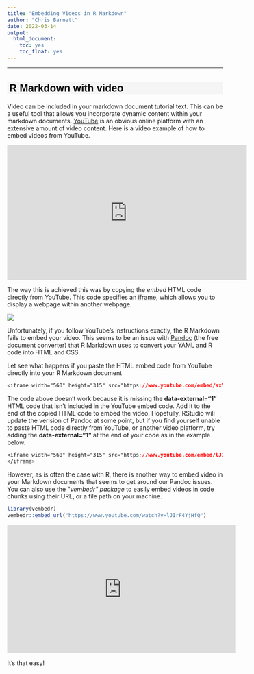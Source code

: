 ```yaml
---
title: "Embedding Videos in R Markdown"
author: "Chris Barnett"
date: 2022-03-14
output:
  html_document:
    toc: yes
    toc_float: yes
---
```


<link href="/rmarkdown-libs/vembedr/css/vembedr.css" rel="stylesheet" />

<style type="text/css">
h1.title { /* Header 4 - and the author and date headers use this too  */
  font-size: 40px;
  font-style: normal;
  font-weight: bold;
  font-family: Tahoma, Verdana, sans-serif;
  color: Black;
}

h4.author { /* Header 4 - and the author and date headers use this too  */
  font-size: 20px;
  font-style: normal;
  font-family: Tahoma, Verdana, sans-serif;
  color: Black;

}
h4.date { /* Header 4 - and the author and date headers use this too  */
  font-size: 20px;
  font-family: Tahoma, Verdana, sans-serif;
  color: Black;
}

h2 {/* Header 2 */
  font-size: 24px;
  font-family: Tahoma, Verdana, sans-serif;
  color: Black;
  background-color: WhiteSmoke;
  text-indent: 5px;
}
</style>

------------------------------------------------------------------------

## R Markdown with video

Video can be included in your markdown document tutorial text. This can be a useful tool that allows you incorporate dynamic content within your markdown documents. [YouTube](https://www.youtube.com/watch?v=lJIrF4YjHfQ) is an obvious online platform with an extensive amount of video content. Here is a video example of how to embed videos from YouTube.

<iframe width="560" height="315" src="https://www.youtube.com/embed/lJIrF4YjHfQ" title="New Title" frameborder="0" allow="accelerometer; autoplay; clipboard-write; encrypted-media; gyroscope; picture-in-picture" allowfullscreen data-external="1">
</iframe>

The way this is achieved this was by copying the *embed* HTML code directly from YouTube. This code specifies an [iframe](https://www.w3schools.com/html/html_iframe.asp), which allows you to display a webpage within another webpage.

![](https://thumbs.gfycat.com/BlaringConcernedKid-size_restricted.gif)

Unfortunately, if you follow YouTube’s instructions exactly, the R Markdown fails to embed your video. This seems to be an issue with [Pandoc](https://pandoc.org/) (the free document converter) that R Markdown uses to convert your YAML and R code into HTML and CSS.

Let see what happens if you paste the HTML embed code from YouTube directly into your R Markdown document

``` css
<iframe width="560" height="315" src="https://www.youtube.com/embed/sxYE0BY1mdc" title="YouTube video player" frameborder="0" allow="accelerometer; autoplay; clipboard-write; encrypted-media; gyroscope; picture-in-picture" allowfullscreen>
```

The code above doesn’t work because it is missing the **data-external=“1”** HTML code that isn’t included in the YouTube embed code. Add it to the end of the copied HTML code to embed the video. Hopefully, RStudio will update the verision of Pandoc at some point, but if you find yourself unable to paste HTML code directly from YouTube, or another video platform, try adding the **data-external=“1”** at the end of your code as in the example below.

``` css
<iframe width="560" height="315" src="https://www.youtube.com/embed/lJIrF4YjHfQ" title="New Title" frameborder="0" allow="accelerometer; autoplay; #clipboard-write; encrypted-media; gyroscope; picture-in-picture" allowfullscreen data-external="1">
</iframe>
```

<style type="text/css">
<iframe width="560" height="315" src="https://www.youtube.com/embed/lJIrF4YjHfQ" title="New Title" frameborder="0" allow="accelerometer; autoplay; #clipboard-write; encrypted-media; gyroscope; picture-in-picture" allowfullscreen data-external="1">
</iframe>
</style>

However, as is often the case with R, there is another way to embed video in your Markdown documents that seems to get around our Pandoc issues. You can also use the "*vembedr" package* to easily embed videos in code chunks using their URL, or a file path on your machine.

``` r
library(vembedr)
vembedr::embed_url("https://www.youtube.com/watch?v=lJIrF4YjHfQ")
```

<div class="vembedr">
<div>
<iframe src="https://www.youtube.com/embed/lJIrF4YjHfQ" width="533" height="300" frameborder="0" allowfullscreen="" data-external="1"></iframe>
</div>
</div>

It’s that easy!
